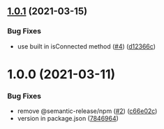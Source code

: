 ## [1.0.1](https://github.com/pixelfactoryio/synthetic-exporter/compare/v1.0.0...v1.0.1) (2021-03-15)


### Bug Fixes

* use built in isConnected method ([#4](https://github.com/pixelfactoryio/synthetic-exporter/issues/4)) ([d12366c](https://github.com/pixelfactoryio/synthetic-exporter/commit/d12366c55c3e2ed7c7476096e91a2a999d7674c7))

# 1.0.0 (2021-03-11)


### Bug Fixes

* remove @semantic-release/npm ([#2](https://github.com/pixelfactoryio/synthetic-exporter/issues/2)) ([c66e02c](https://github.com/pixelfactoryio/synthetic-exporter/commit/c66e02c67df683d30ddfe14c041933db7212b312))
* version in package.json ([7846964](https://github.com/pixelfactoryio/synthetic-exporter/commit/78469646817304b3b29621d0b9b85249e955e155))
